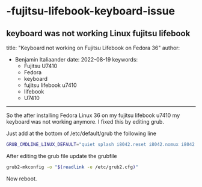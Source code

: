 # -fujitsu-lifebook-keyboard-issue
keyboard was not working Linux fujitsu lifebook
---
title: "Keyboard not working on Fujitsu Lifebook on Fedora 36"
author:
  - Benjamin Italiaander
date: 2022-08-19
keywords:
    - Fujitsu U7410
    - Fedora
    - keyboard
    - fujitsu lifebook u7410
    - lifebook
    - U7410
    
---

So the after installing Fedora Linux 36 on my fujitsu lifebook u7410 my keyboard was not working anymore. I fixed this by editing grub. 

Just add at the bottom of /etc/default/grub the following line
```sh
GRUB_CMDLINE_LINUX_DEFAULT="quiet splash i8042.reset i8042.nomux i8042.nopnp i8042.noloop"
```

After editing the grub file update the grubfile

```sh
grub2-mkconfig -o "$(readlink -e /etc/grub2.cfg)"
```

Now reboot.


